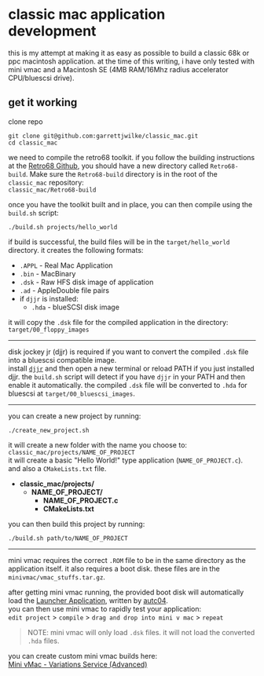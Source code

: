 # classic mac application development
this is my attempt at making it as easy as possible to build a classic 68k or ppc macintosh application. at the time of this writing, i have only tested with mini vmac and a Macintosh SE (4MB RAM/16Mhz radius accelerator CPU/bluescsi drive).

## get it working

clone repo

```
git clone git@github.com:garrettjwilke/classic_mac.git
cd classic_mac
```

we need to compile the retro68 toolkit. if you follow the building instructions at the [Retro68 Github](https://github.com/autc04/Retro68), you should have a new directory called `Retro68-build`. Make sure the `Retro68-build` directory is in the root of the `classic_mac` repository:<br>
`classic_mac/Retro68-build`

once you have the toolkit built and in place, you can then compile using the `build.sh` script:
```
./build.sh projects/hello_world
```

if build is successful, the build files will be in the `target/hello_world` directory. it creates the following formats:
* `.APPL` - Real Mac Application
* `.bin`  - MacBinary
* `.dsk`  - Raw HFS disk image of application
* `.ad`   - AppleDouble file pairs
* if `djjr` is installed:
  * `.hda`  - blueSCSI disk image

it will copy the `.dsk` file for the compiled application in the directory:<br>
`target/00_floppy_images`

---

disk jockey jr (djjr) is required if you want to convert the compiled `.dsk` file into a bluescsi compatible image.<br>
install [`djjr`](https://diskjockey.onegeekarmy.eu/djjr/) and then open a new terminal or reload PATH if you just installed djjr.
the `build.sh` script will detect if you have `djjr` in your PATH and then enable it automatically. the compiled `.dsk` file will be converted to `.hda` for bluescsi at `target/00_bluescsi_images`.

---

you can create a new project by running:
```
./create_new_project.sh
```
it will create a new folder with the name you choose to:
`classic_mac/projects/NAME_OF_PROJECT`<br>
it will create a basic "Hello World!" type application (`NAME_OF_PROJECT.c`).<br>
and also a `CMakeLists.txt` file.

* **classic_mac/projects/**
  * **NAME_OF_PROJECT/**
    * **NAME_OF_PROJECT.c**
    * **CMakeLists.txt**

you can then build this project by running:
```
./build.sh path/to/NAME_OF_PROJECT
```

---

mini vmac requires the correct `.ROM` file to be in the same directory as the application itself. it also requires a boot disk. these files are in the `minivmac/vmac_stuffs.tar.gz`.

after getting mini vmac running, the provided boot disk will automatically load the [Launcher Application](https://github.com/autc04/Retro68/tree/master/Samples/Launcher), written by [autc04](https://github.com/autc04/Retro68).<br>
you can then use mini vmac to rapidly test your application:<br>
`edit project` > `compile` > `drag and drop into mini v mac` > `repeat`

>NOTE: mini vmac will only load `.dsk` files. it will not load the converted `.hda` files.

you can create custom mini vmac builds here:<br>
[Mini vMac - Variations Service (Advanced)](https://www.gryphel.com/c/minivmac/vara_srv.html)
